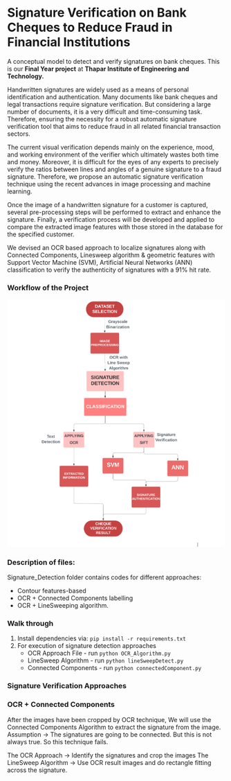 # Signature Verification on Bank Cheques to Reduce Fraud in Financial Institutions 


A conceptual model to detect and verify signatures on bank cheques. 
This is our **Final Year project** at **Thapar Institute of Engineering and Technology.**

Handwritten signatures are widely used as a means of personal identification and authentication. Many documents like bank cheques and legal transactions require signature verification. But considering a large number of documents, it is a very difficult and time-consuming task. Therefore, ensuring the necessity for a robust automatic signature verification tool that aims to reduce fraud in all related financial transaction sectors. 

The current visual verification depends mainly on the experience, mood, and working environment of the verifier which ultimately wastes both time and money. Moreover, it is difficult for the eyes of any experts to precisely verify the ratios between lines and angles of a genuine signature to a fraud signature. Therefore, we propose an automatic signature verification technique using the recent advances in image processing and machine learning.

Once the image of a handwritten signature for a customer is captured, several pre-processing steps will be performed to extract and enhance the signature. Finally, a verification process will be developed and applied to compare the extracted image features with those stored in the database for the specified customer.

We devised an OCR based approach to localize signatures along with Connected Components, Linesweep algorithm & geometric features with Support Vector Machine (SVM), Artificial Neural Networks (ANN) classification to verify the authenticity of signatures with a 91% hit rate.


### Workflow of the Project

![img.png](images/img.png)

### Description of files:
Signature_Detection folder contains codes for different approaches: 
* Contour features-based
* OCR + Connected Components labelling
* OCR + LineSweeping algorithm.


### Walk through
1. Install dependencies via: `pip install -r requirements.txt`
2. For execution of signature detection approaches<br>
   * OCR Approach File - run `python OCR_Algorithm.py`<br>
   * LineSweep Algorithm - run `python lineSweepDetect.py` <br>
   * Connected Components - run `python connectedComponent.py`


### Signature Verification Approaches

### OCR + Connected Components
After the images have been cropped by OCR technique, We will use the Connected Components Algorithm
to extract the signature from the image.
Assumption -> The signatures are going to be connected.
But this is not always true. So this technique fails.



The OCR Approach -> Identify the signatures and crop the images
The LineSweep Algorithm -> Use OCR result images and do rectangle fitting across the signature.